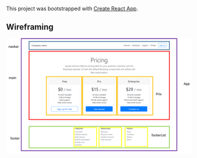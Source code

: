 This project was bootstrapped with [Create React App](https://github.com/facebook/create-react-app).

## Wireframing

<img src="wireframing-exo1.png" alt="">
